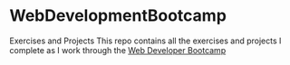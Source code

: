 # WebDevelopmentBootcamp
Exercises and Projects
This repo contains all the exercises and projects I complete as I work through the <a href="https://www.udemy.com/the-web-developer-bootcamp/learn/v4/overview">Web Developer Bootcamp</a>
